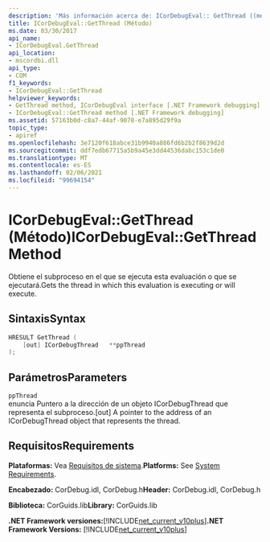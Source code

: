 ```yaml
---
description: 'Más información acerca de: ICorDebugEval:: GetThread ((método)'
title: ICorDebugEval::GetThread (Método)
ms.date: 03/30/2017
api_name:
- ICorDebugEval.GetThread
api_location:
- mscordbi.dll
api_type:
- COM
f1_keywords:
- ICorDebugEval::GetThread
helpviewer_keywords:
- GetThread method, ICorDebugEval interface [.NET Framework debugging]
- ICorDebugEval::GetThread method [.NET Framework debugging]
ms.assetid: 57163b0d-c8a7-44af-9078-e7a895d29f9a
topic_type:
- apiref
ms.openlocfilehash: 3e7120f618abce31b9940a886fd6b2b2f8639d2d
ms.sourcegitcommit: ddf7edb67715a5b9a45e3dd44536dabc153c1de0
ms.translationtype: MT
ms.contentlocale: es-ES
ms.lasthandoff: 02/06/2021
ms.locfileid: "99694154"
---
```

# <a name="icordebugevalgetthread-method"></a><span data-ttu-id="4fdab-103">ICorDebugEval::GetThread (Método)</span><span class="sxs-lookup"><span data-stu-id="4fdab-103">ICorDebugEval::GetThread Method</span></span>

<span data-ttu-id="4fdab-104">Obtiene el subproceso en el que se ejecuta esta evaluación o que se ejecutará.</span><span class="sxs-lookup"><span data-stu-id="4fdab-104">Gets the thread in which this evaluation is executing or will execute.</span></span>  
  
## <a name="syntax"></a><span data-ttu-id="4fdab-105">Sintaxis</span><span class="sxs-lookup"><span data-stu-id="4fdab-105">Syntax</span></span>  
  
```cpp  
HRESULT GetThread (  
    [out] ICorDebugThread   **ppThread  
);  
```  
  
## <a name="parameters"></a><span data-ttu-id="4fdab-106">Parámetros</span><span class="sxs-lookup"><span data-stu-id="4fdab-106">Parameters</span></span>  

 `ppThread`  
 <span data-ttu-id="4fdab-107">enuncia Puntero a la dirección de un objeto ICorDebugThread que representa el subproceso.</span><span class="sxs-lookup"><span data-stu-id="4fdab-107">[out] A pointer to the address of an ICorDebugThread object that represents the thread.</span></span>  
  
## <a name="requirements"></a><span data-ttu-id="4fdab-108">Requisitos</span><span class="sxs-lookup"><span data-stu-id="4fdab-108">Requirements</span></span>  

 <span data-ttu-id="4fdab-109">**Plataformas:** Vea [Requisitos de sistema](../../get-started/system-requirements.md).</span><span class="sxs-lookup"><span data-stu-id="4fdab-109">**Platforms:** See [System Requirements](../../get-started/system-requirements.md).</span></span>  
  
 <span data-ttu-id="4fdab-110">**Encabezado:** CorDebug.idl, CorDebug.h</span><span class="sxs-lookup"><span data-stu-id="4fdab-110">**Header:** CorDebug.idl, CorDebug.h</span></span>  
  
 <span data-ttu-id="4fdab-111">**Biblioteca:** CorGuids.lib</span><span class="sxs-lookup"><span data-stu-id="4fdab-111">**Library:** CorGuids.lib</span></span>  
  
 <span data-ttu-id="4fdab-112">**.NET Framework versiones:**[!INCLUDE[net_current_v10plus](../../../../includes/net-current-v10plus-md.md)]</span><span class="sxs-lookup"><span data-stu-id="4fdab-112">**.NET Framework Versions:** [!INCLUDE[net_current_v10plus](../../../../includes/net-current-v10plus-md.md)]</span></span>
